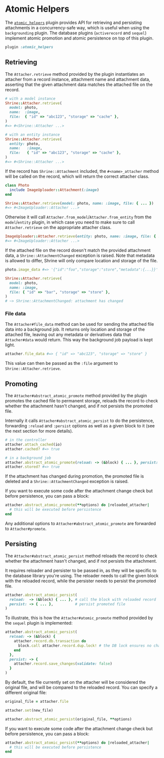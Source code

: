 # Atomic Helpers

The [`atomic_helpers`][atomic_helpers] plugin provides API for retrieving and
persisting attachments in a concurrency-safe way, which is useful when using
the `backgrounding` plugin. The database plugins (`activerecord` and `sequel`)
implement atomic promotion and atomic persistence on top of this plugin.

```rb
plugin :atomic_helpers
```

## Retrieving

The `Attacher.retrieve` method provided by the plugin instantiates an attacher
from a record instance, attachment name and attachment data, asserting that the
given attachment data matches the attached file on the record.

```rb
# with a model instance
Shrine::Attacher.retrieve(
  model: photo,
  name:  :image,
  file:  { "id" => "abc123", "storage" => "cache" },
)
#=> #<Shrine::Attacher ...>

# with an entity instance
Shrine::Attacher.retrieve(
  entity: photo,
  name:   :image,
  file:   { "id" => "abc123", "storage" => "cache" },
)
#=> #<Shrine::Attacher ...>
```

If the record has `Shrine::Attachment` included, the `#<name>_attacher` method
will be called on the record, which will return the correct attacher class.

```rb
class Photo
  include ImageUploader::Attachment(:image)
end
```
```rb
Shrine::Attacher.retrieve(model: photo, name: :image, file: { ... })
#=> #<ImageUploader::Attacher ...>
```

Otherwise it will call `Attacher.from_model`/`Attacher.from_entity` from the
`model`/`entity` plugin, in which case you need to make sure to call
`Attacher.retrieve` on the appropriate attacher class.

```rb
ImageUploader::Attacher.retrieve(entity: photo, name: :image, file: { ... })
#=> #<ImageUploader::Attacher ...>
```

If the attached file on the record doesn't match the provided attachment data,
a `Shrine::AttachmentChanged` exception is raised. Note that metadata is
allowed to differ, Shrine will only compare location and storage of the file.

```rb
photo.image_data #=> '{"id":"foo","storage":"store","metadata":{...}}'

Shrine::Attacher.retrieve(
  model: photo,
  name: :image,
  file: { "id" => "bar", "storage" => "store" },
)
# ~> Shrine::AttachmentChanged: attachment has changed
```

### File data

The `Attacher#file_data` method can be used for sending the attached file data
into a background job. It returns only location and storage of the attached
file, leaving out any metadata or derivatives data that `Attacher#data` would
return. This way the background job payload is kept light.

```rb
attacher.file_data #=> { "id" => "abc123", "storage" => "store" }
```

This value can then be passed as the `:file` argument to
`Shrine::Attacher.retrieve`.

## Promoting

The `Attacher#abstract_atomic_promote` method provided by the plugin promotes
the cached file to permanent storage, reloads the record to check whether the
attachment hasn't changed, and if not persists the promoted file.

Internally it calls `Attacher#abstract_atomic_persist` to do the persistence,
forwarding `:reload` and `:persist` options as well as a given block to it (see
the next section for more details).

```rb
# in the controller
attacher.attach_cached(io)
attacher.cached? #=> true
```
```rb
# in a background job
attacher.abstract_atomic_promote(reload: -> (&block) { ... }, persist: -> { ... })
attacher.stored? #=> true
```

If the attachment has changed during promotion, the promoted file is deleted and
a `Shrine::AttachmentChanged` exception is raised.

If you want to execute some code after the attachment change check but before
persistence, you can pass a block:

```rb
attacher.abstract_atomic_promote(**options) do |reloaded_attacher|
  # this will be executed before persistence
end
```

Any additional options to `Attacher#abstract_atomic_promote` are forwarded to
`Attacher#promote`.

## Persisting

The `Attacher#abstract_atomic_persist` method reloads the record to check
whether the attachment hasn't changed, and if not persists the attachment.

It requires reloader and persister to be passed in, as they will be specific to
the database library you're using. The reloader needs to call the given block
with the reloaded record, while the persister needs to persist the promoted
file.

```rb
attacher.abstract_atomic_persist(
  reload:  -> (&block) { ... }, # call the block with reloaded record
  persist: -> { ... },          # persist promoted file
)
```

To illustrate, this is how the `Attacher#atomic_promote` method provided by the
`sequel` plugin is implemented:

```rb
attacher.abstract_atomic_persist(
  reload: -> (&block) {
    attacher.record.db.transaction do
      block.call attacher.record.dup.lock! # the DB lock ensures no changes
    end
  },
  persist: -> {
    attacher.record.save_changes(validate: false)
  }
)
```

By default, the file currently set on the attacher will be considered the
original file, and will be compared to the reloaded record. You can specify a
different original file:

```rb
original_file = attacher.file

attacher.set(new_file)

attacher.abstract_atomic_persist(original_file, **options)
```

If you want to execute some code after the attachment change check but before
persistence, you can pass a block:

```rb
attacher.abstract_atomic_persist(**options) do |reloaded_attacher|
  # this will be executed before persistence
end
```

[atomic_helpers]: /lib/shrine/plugins/atomic_helpers.rb
